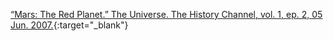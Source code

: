 ---
---

[“Mars: The Red Planet.” The Universe. The History Channel, vol. 1, ep. 2, 05 Jun. 2007.](https://www.history.com/shows/the-universe/season-1/episode-2){:target="_blank"}
